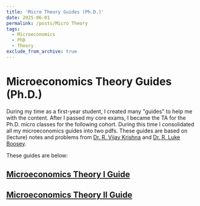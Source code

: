 ```yaml
---
title: 'Micro Theory Guides (Ph.D.)'
date: 2025-06-01
permalink: /posts/Micro Theory
tags:
  - Microeconomics
  - PhD
  - Theory
exclude_from_archive: true
---
```


Microeconomics Theory Guides (Ph.D.)
======

During my time as a first-year student, I created many "guides" to help me with the content. After I passed my core exams, I became the TA for the Ph.D. micro classes for the following cohort. During this time I consolidated all my microeconomics guides into two pdfs. These guides are based on (lecture) notes and problems from <a href="https://rvijaykrishna.weebly.com/" target="_blank">Dr. R. Vijay Krishna</a> and <a href="https://myweb.fsu.edu/lboosey/" target="_blank">Dr. R. Luke Boosey</a>.

These guides are below:

<a href="https://www.dropbox.com/scl/fi/hhtb1vbqzyzvepx6qsqls/Micro-Theory-I-Guide.pdf?rlkey=72fmwo8nnm2j32vau71dm3lgy&st=fh8utd34&dl=0" target="_blank"> Microeconomics Theory I Guide</a>
------

<a href="https://www.dropbox.com/scl/fi/ojporbn0lemwkk2o2ahg5/Micro-Theory-II-Guide.pdf?rlkey=sbn1oskzg6cywyfdwcljv1eih&st=krndxm7i&dl=0"> Microeconomics Theory II Guide</a>
------

